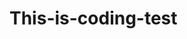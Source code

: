 # This-is-coding-test
       
  
     
  
      
      
            
                  
                              
                      
                     
         
                  
                
              
          
      
    
